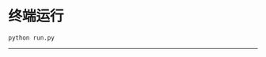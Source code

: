# 终端运行

```shell
python run.py
```
*********************************************************************************************************************************************************************************************************************************************************************************************************************************************************************************************************************************************************************************************************************************************************************************************************************************************
